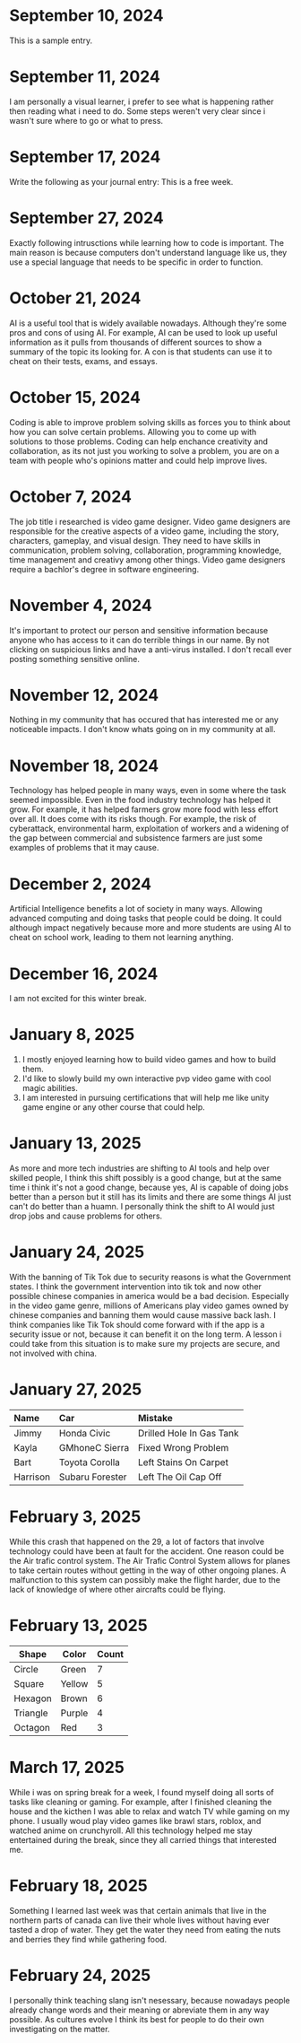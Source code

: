 # September 10, 2024
This is a sample entry.
# September 11, 2024
I am personally a visual learner, i prefer to see what is happening rather then reading what i need to do.
Some steps weren't very clear since i wasn't sure where to go or what to press.
# September 17, 2024
Write the following as your journal entry: This is a free week.
# September 27, 2024
Exactly following intrusctions while learning how to code is important. The main reason is because computers don't understand language like us, 
they use a special language that needs to be specific in order to function. 
# October 21, 2024
AI is a useful tool that is widely available nowadays. Although they're some pros and cons of using AI. For example, AI can be used to look up useful information as it pulls from thousands of different sources to show a summary of the topic its looking for. A con is that students can use it to cheat on their tests, exams, and essays. 
# October 15, 2024
Coding is able to improve problem solving skills as forces you to think about how you can solve certain problems. Allowing you to come up with solutions to those problems. Coding can help enchance creativity and collaboration, as its not just you working to solve a problem, you are on a team with people who's opinions matter and could help improve lives.
# October 7, 2024
The job title i researched is video game designer. Video game designers are responsible for the creative aspects of a video game, including the story, characters, gameplay, and visual design. They need to have skills in communication, problem solving, collaboration, programming knowledge, time management and creativy among other things. Video game designers require a bachlor's degree in software engineering. 
# November 4, 2024
It's important to protect our person and sensitive information because anyone who has access to it can do terrible things in our name.
By not clicking on suspicious links and have a anti-virus installed. I don't recall ever posting something sensitive online. 
# November 12, 2024
Nothing in my community that has occured that has interested me or any noticeable impacts. I don't know whats going on in my community at all. 
# November 18, 2024
Technology has helped people in many ways, even in some where the task seemed impossible. Even in the food industry technology has helped it grow. For example, it has helped farmers grow more food with less effort over all. It does come with its risks though. For example, the risk of cyberattack, environmental harm, exploitation of workers and a widening of the gap between commercial and subsistence farmers are just some examples of problems that it may cause. 
# December 2, 2024
Artificial Intelligence benefits a lot of society in many ways. Allowing advanced computing and doing tasks that people could be doing. It could although impact negatively because more and more students are using AI to cheat on school work, leading to them not learning anything.
# December 16, 2024
I am not excited for this winter break.
# January 8, 2025
1. I mostly enjoyed learning how to build video games and how to build them.
2. I'd like to slowly build my own interactive pvp video game with cool magic abilities.
3. I am interested in pursuing certifications that will help me like unity game engine or any other course that could help.
# January 13, 2025
As more and more tech industries are shifting to AI tools and help over skilled people, I think this shift possibly is a good change, but at the same time i think it's not a good change, because yes, AI is capable of doing jobs better than a person but it still has its limits and there are some things AI just can't do better than a huamn. I personally think the shift to AI would just drop jobs and cause problems for others. 
# January 24, 2025
With the banning of Tik Tok due to security reasons is what the Government states. I think the government intervention into tik tok and now other possible chinese companies in america would be a bad decision. Especially in the video game genre, millions of Americans play video games owned by chinese companies and banning them would cause massive back lash. I think companies like Tik Tok should come forward with if the app is a security issue or not, because it can benefit it on the long term. A lesson i could take from this situation is to make sure my projects are secure, and not involved with china.
# January 27, 2025
  | Name     | Car | Mistake |
  | :------- | :-- | :------ |
  | Jimmy    | Honda Civic    | Drilled Hole In Gas Tank  |
  | Kayla    |GMhoneC Sierra    |Fixed Wrong Problem         |
  | Bart     |Toyota Corolla     |Left Stains On Carpet         |
  | Harrison |Subaru Forester    |Left The Oil Cap Off         |
# February 3, 2025
While this crash that happened on the 29, a lot of factors that involve technology could have been at fault for the accident. One reason could be the Air trafic control system. The Air Trafic Control System allows for planes to take certain routes without getting in the way of other ongoing planes. A malfunction to this system can possibly make the flight harder, due to the lack of knowledge of where other aircrafts could be flying.
# February 13, 2025
  | Shape      | Color | Count |
  | ----------- | ----------- | ------------- |
  | Circle      | Green       | 7 
  | Square      | Yellow      | 5
  | Hexagon     | Brown       | 6 
  | Triangle    | Purple      | 4
  | Octagon     | Red         | 3

# March 17, 2025
While i was on spring break for a week, I found myself doing all sorts of tasks like cleaning or gaming. For example, after I finished cleaning the house and the kicthen I was able to relax and watch TV while gaming on my phone. I usually woud play video games like brawl stars, roblox, and watched anime on crunchyroll. All this technology helped me stay entertained during the break, since they all carried things that interested me. 
# February 18, 2025
Something I learned last week was that certain animals that live in the northern parts  of canada can live their whole lives without having ever tasted a drop of water. They get the water they need from eating the nuts and berries they find while gathering food.
# February 24, 2025
I personally think teaching slang isn't nesessary, because nowadays people already change words and their meaning or abreviate them in any way possible. As cultures evolve I think its best for people to do their own investigating on the matter.



